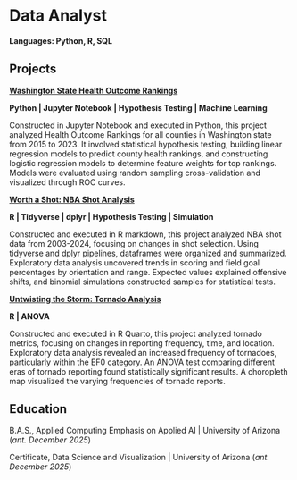 # Data Analyst

#### Languages: Python, R, SQL

## Projects
**[Washington State Health Outcome Rankings](https://github.com/EScotCarpenter/washington-state-health-outcomes)**

**Python | Jupyter Notebook | Hypothesis Testing | Machine Learning**

Constructed in Jupyter Notebook and executed in Python, this project analyzed Health Outcome Rankings for all counties in Washington state from 2015 to 2023. It involved statistical hypothesis testing, building linear regression models to predict county health rankings, and constructing logistic regression models to determine feature weights for top rankings. Models were evaluated using random sampling cross-validation and visualized through ROC curves.

**[Worth a Shot: NBA Shot Analysis](https://github.com/EScotCarpenter/worth-a-shot-NBA-shot-analysis)**

**R | Tidyverse | dplyr | Hypothesis Testing | Simulation**

Constructed and executed in R markdown, this project analyzed NBA shot data from 2003-2024, focusing on changes in shot selection. Using tidyverse and dplyr pipelines, dataframes were organized and summarized. Exploratory data analysis uncovered trends in scoring and field goal percentages by orientation and range. Expected values explained offensive shifts, and binomial simulations constructed samples for statistical tests.

**[Untwisting the Storm: Tornado Analysis](https://github.com/EScotCarpenter/untwisting-the-storm-tornado-analysis)**

**R | ANOVA**

Constructed and executed in R Quarto, this project analyzed tornado metrics, focusing on changes in reporting frequency, time, and location. Exploratory data analysis revealed an increased frequency of tornadoes, particularly within the EF0 category. An ANOVA test comparing different eras of tornado reporting found statistically significant results. A choropleth map visualized the varying frequencies of tornado reports.

## Education
  
  B.A.S., Applied Computing Emphasis on Applied AI | University of Arizona (_ant. December 2025_)
  
  Certificate, Data Science and Visualization | University of Arizona (_ant. December 2025_)
